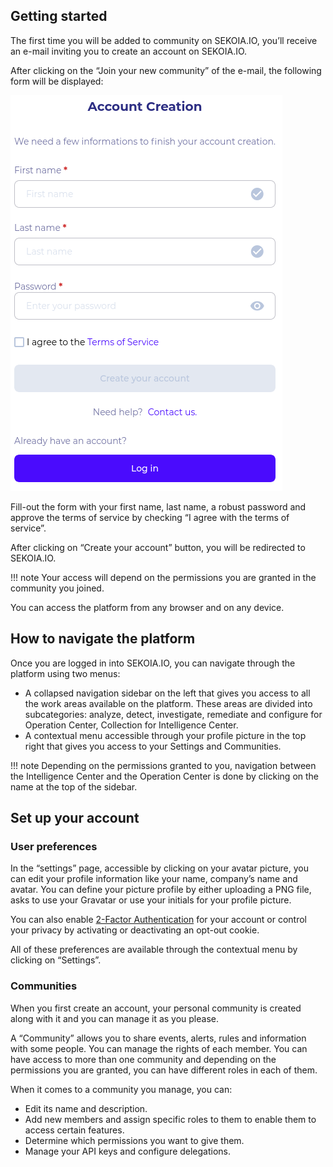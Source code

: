## Getting started

The first time you will be added to community on SEKOIA.IO, you’ll receive an e-mail inviting you to create an account on SEKOIA.IO.

After clicking on the “Join your new community” of the e-mail, the following form will be displayed:

![Account Creation Page](../assets/getting_started/account_creation.png)

Fill-out the form with your first name, last name, a robust password and approve the terms of service by checking “I agree with the terms of service”.

After clicking on “Create your account” button, you will be redirected to SEKOIA.IO.

!!! note
    Your access will depend on the permissions you are granted in the community you joined.

You can access the platform from any browser and on any device.

## How to navigate the platform

Once you are logged in into SEKOIA.IO, you can navigate through the platform using two menus:

- A collapsed navigation sidebar on the left that gives you access to all the work areas available on the platform. These areas are divided into subcategories: analyze, detect, investigate, remediate and configure for Operation Center, Collection for Intelligence Center.
- A contextual menu accessible through your profile picture in the top right that gives you access to your Settings and Communities.

!!! note
    Depending on the permissions granted to you, navigation between the Intelligence Center and the Operation Center is done by clicking on the name at the top of the sidebar.

## Set up your account

### User preferences

In the “settings” page, accessible by clicking on your avatar picture, you can edit your profile information like your name, company’s name and avatar. You can define your picture profile by either uploading a PNG file, asks to use your Gravatar or use your initials for your profile picture.

You can also enable [2-Factor Authentication](2fa.md) for your account or control your privacy by activating or deactivating an opt-out cookie.

All of these preferences are available through the contextual menu by clicking on “Settings”.

### Communities

When you first create an account, your personal community is created along with it and you can manage it as you please.

A “Community” allows you to share events, alerts, rules and information with some people. You can manage the rights of each member. You can have access to more than one community and depending on the permissions you are granted, you can have different roles in each of them.

When it comes to a community you manage, you can:

- Edit its name and description.
- Add new members and assign specific roles to them to enable them to access certain features.
- Determine which permissions you want to give them.
- Manage your API keys and configure delegations.
